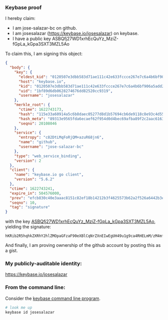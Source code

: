 ### Keybase proof

I hereby claim:

  * I am jose-salazar-bc on github.
  * I am josesalazar (https://keybase.io/josesalazar) on keybase.
  * I have a public key ASBQfj27WD1xrhEcQuYz_MziZ-fGpLa_kGpa3SXT3MZL5Ao

To claim this, I am signing this object:

```json
{
  "body": {
    "key": {
      "eldest_kid": "0120507e3dbb583d71ae111c42e633fccce267e7c6a4b6bf906a5add25d3dcc64be40a",
      "host": "keybase.io",
      "kid": "0120507e3dbb583d71ae111c42e633fccce267e7c6a4b6bf906a5add25d3dcc64be40a",
      "uid": "1bf89d6db0628274676dd82520cc9319",
      "username": "josesalazar"
    },
    "merkle_root": {
      "ctime": 1622743173,
      "hash": "115e33a60914a5c6b8daec05277d8d1b57694cb6de9118c8e93c4d559d02465c941112e9bdd0cee3646e069b5b90714fe00369b6d30f2f1b983e10594dfe93f3",
      "hash_meta": "89313e9565fda6ecaef62f954d0d4bec69afba89f2c2aac61636cca7c96427b7",
      "seqno": 20108046
    },
    "service": {
      "entropy": "c82DtLMqFoRjQM+azuR68jn6",
      "name": "github",
      "username": "jose-salazar-bc"
    },
    "type": "web_service_binding",
    "version": 2
  },
  "client": {
    "name": "keybase.io go client",
    "version": "5.6.2"
  },
  "ctime": 1622743241,
  "expire_in": 504576000,
  "prev": "efcb830c40e3aaac8151c82ef18b14212b3f4625573b62a2f526a6442b3ee85f",
  "seqno": 10,
  "tag": "signature"
}
```

with the key [ASBQfj27WD1xrhEcQuYz_MziZ-fGpLa_kGpa3SXT3MZL5Ao](https://keybase.io/josesalazar), yielding the signature:

```
hKRib2R5hqhkZXRhY2hlZMOpaGFzaF90eXBlCqNrZXnEIwEgUH49u1g9ca4RHELmM/zM4mfnxqS2v5BqWt0l09zGS+QKp3BheWxvYWTESpcCCsQg78uDDEDjqqyBUcgu8YsUISs/RiVXO2Ki9SamRCs+6F/EIDLc3uSyUHL9EL0O8wSefkerM+4QZCumu9Od3Stfm/6iAgHCo3NpZ8RAKusFmx+pvdSS3AE+iD+lFybax8SJ2fQeJO+OKO/hSunrnFL+AvRRX8v0RXvf5WaKCqZS7SA3I4c9EHW5FvZVCahzaWdfdHlwZSCkaGFzaIKkdHlwZQildmFsdWXEIFbM7Su5yIg2NBbsL3ctHgYMdp0NVO1bMzuxVfCqMnumo3RhZ80CAqd2ZXJzaW9uAQ==

```

And finally, I am proving ownership of the github account by posting this as a gist.

### My publicly-auditable identity:

https://keybase.io/josesalazar

### From the command line:

Consider the [keybase command line program](https://keybase.io/download).

```bash
# look me up
keybase id josesalazar
```
